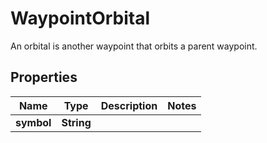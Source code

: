

# WaypointOrbital

An orbital is another waypoint that orbits a parent waypoint.

## Properties

| Name | Type | Description | Notes |
|------------ | ------------- | ------------- | -------------|
|**symbol** | **String** |  |  |



